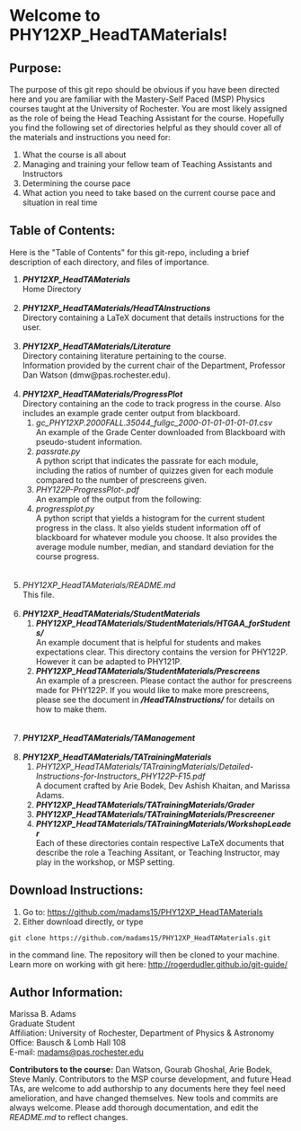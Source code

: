 # Welcome to **PHY12XP_HeadTAMaterials**!

## **Purpose:** 
The purpose of this git repo should be obvious if you have been directed here and you are familiar with the Mastery-Self Paced (MSP) Physics courses taught at the University of Rochester. You are most likely assigned as the role of being the Head Teaching Assistant for the course. Hopefully you find the following set of directories helpful as they should cover all of the materials and instructions  you need for:

<ol>
	<li> What the course is all about
	<li>Managing and training your fellow team of Teaching Assistants and Instructors
	<li> Determining the course pace
	<li> What action you need to take based on the current course pace and situation in real time
</ol>

## **Table of Contents:**

Here is the "Table of Contents" for this git-repo, including a brief description of each directory, and files of importance. 

<ol>
	<li> <b><em>PHY12XP_HeadTAMaterials</em></b> 
		<br>
		Home Directory
		<br><br>
	<li> <b><em>PHY12XP_HeadTAMaterials/HeadTAInstructions</b></em>
		<br>
		Directory containing a LaTeX document that details instructions for the user.
		<br><br>
	<li> <b><em>PHY12XP_HeadTAMaterials/Literature</b></em>
		<br>
		Directory containing literature pertaining to the course.
		<br>
		Information provided by the current chair of the Department, Professor Dan Watson (dmw@pas.rochester.edu).
		<br><br>
	<li> <b><em>PHY12XP_HeadTAMaterials/ProgressPlot</b></em> 
		<br>
		Directory containing an the code to track progress in the course. Also includes an example grade center output from blackboard.
	<ol>
		<li>  <em>gc_PHY12XP.2000FALL.35044_fullgc_2000-01-01-01-01-01.csv</em>
			<br>
			An example of the Grade Center downloaded from Blackboard with pseudo-student information.
		<li> <em>passrate.py</em>
			<br>
			A python script that indicates the passrate for each module, including the ratios of number of quizzes given for each module compared to the number of prescreens given.
		<li> <em>PHY122P-ProgressPlot-.pdf</em>
			<br>
			An example of the output from the following:
		<li> <em>progressplot.py</em>
			<br>
			A python script that yields a histogram for the current student progress in the class. It also yields student information off of blackboard for whatever module you choose. It also provides the average module number, median, and standard deviation for the course progress.
	</ol>
	<br><br>
	<li> <em>PHY12XP_HeadTAMaterials/README.md</em>
		<br>
		This file.
		<br><br>
	<li> <b><em>PHY12XP_HeadTAMaterials/StudentMaterials</b></em>
	<ol>
		<li> <b><em>PHY12XP_HeadTAMaterials/StudentMaterials/HTGAA_forStudents/</b></em>
			<br>
			An example document that is helpful for students and makes expectations clear. This directory contains the version for PHY122P. However it can be adapted to PHY121P.
		<li> <b><em>PHY12XP_HeadTAMaterials/StudentMaterials/Prescreens</b></em>
			<br>
			An example of a prescreen. Please contact the author for prescreens made for PHY122P. If you would like to make more prescreens, please see the document in <b><em>/HeadTAInstructions/</b></em> for details on how to make them.
	</ol>
	<br><br>
	<li> <b><em>PHY12XP_HeadTAMaterials/TAManagement</b></em>
	<br><br>
	<li> <b><em>PHY12XP_HeadTAMaterials/TATrainingMaterials</b></em>
	<ol>
		<li> <em>PHY12XP_HeadTAMaterials/TATrainingMaterials/Detailed-Instructions-for-Instructors_PHY122P-F15.pdf</em>
			<br>
			A document crafted by Arie Bodek, Dev Ashish Khaitan, and Marissa Adams. 
		<li> <b><em>PHY12XP_HeadTAMaterials/TATrainingMaterials/Grader</b></em>
		<li> <b><em>PHY12XP_HeadTAMaterials/TATrainingMaterials/Prescreener</b></em>
		<li> <b><em>PHY12XP_HeadTAMaterials/TATrainingMaterials/WorkshopLeader</b></em>
			<br>
			Each of these directories contain respective LaTeX documents that describe the role a Teaching Assitant, or Teaching Instructor, may play in the workshop, or MSP setting.
	</ol>
</ol>

## **Download Instructions:**

1. Go to: https://github.com/madams15/PHY12XP_HeadTAMaterials
2. Either download directly, or type
```
git clone https://github.com/madams15/PHY12XP_HeadTAMaterials.git
```
in the command line. The repository will then be cloned to your machine. Learn more on working with git here: http://rogerdudler.github.io/git-guide/

## **Author Information:**
Marissa B. Adams <br>
Graduate Student <br>
Affiliation: University of Rochester, Department of Physics & Astronomy <br>
Office: Bausch & Lomb Hall 108 <br>
E-mail: madams@pas.rochester.edu <br>

<b>Contributors to the course:</b> Dan Watson, Gourab Ghoshal, Arie Bodek, Steve Manly. Contributors to the MSP course development, and future Head TAs, are welcome to add authorship to any documents here they feel need amelioration, and have changed themselves. New tools and commits are always welcome. Please add thorough documentation, and edit the <em>README.md</em> to reflect changes.
